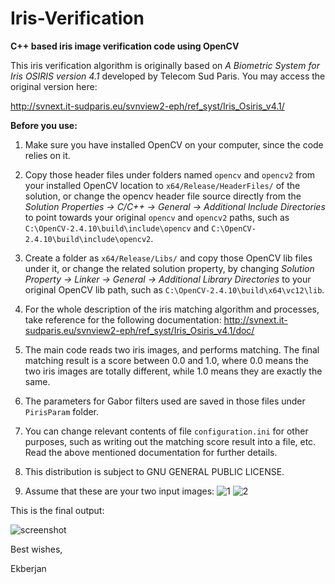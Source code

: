 # **Iris-Verification**

**C++ based iris image verification code using OpenCV**

This iris verification algorithm is originally based on *A Biometric System for Iris OSIRIS version 4.1* developed by Telecom Sud Paris. You may access the original version here: 

http://svnext.it-sudparis.eu/svnview2-eph/ref_syst/Iris_Osiris_v4.1/

**Before you use:**

1. Make sure you have installed OpenCV on your computer, since the code relies on it.

2. Copy those header files under folders named `opencv` and `opencv2` from your installed OpenCV location to `x64/Release/HeaderFiles/` of the solution, or change the opencv header file source directly from the *Solution Properties -> C/C++ -> General -> Additional Include Directories* to point towards your original `opencv` and `opencv2` paths, such as `C:\OpenCV-2.4.10\build\include\opencv` and `C:\OpenCV-2.4.10\build\include\opencv2`. 

3. Create a folder as `x64/Release/Libs/` and copy those OpenCV lib files under it, or change the related solution property, by changing *Solution Property -> Linker -> General -> Additional Library Directories* to your original OpenCV lib path, such as `C:\OpenCV-2.4.10\build\x64\vc12\lib`. 

4. For the whole description of the iris matching algorithm and processes, take reference for the following documentation: 
http://svnext.it-sudparis.eu/svnview2-eph/ref_syst/Iris_Osiris_v4.1/doc/

5. The main code reads two iris images, and performs matching. The final matching result is a score between 0.0 and 1.0, where 0.0 means the two iris images are totally different, while 1.0 means they are exactly the same. 

6. The parameters for Gabor filters used are saved in those files under `PirisParam` folder.

7. You can change relevant contents of file `configuration.ini` for other purposes, such as writing out the matching score result into a file, etc. Read the above mentioned documentation for further details. 
8. This distribution is subject to GNU GENERAL PUBLIC LICENSE.
9. Assume that these are your two input images:
![1](https://cloud.githubusercontent.com/assets/7311045/15889894/b4e44bc2-2d75-11e6-864c-4e4a187bb4b5.jpg)
![2](https://cloud.githubusercontent.com/assets/7311045/15889898/b9b6c0d0-2d75-11e6-8bd5-4bd342f411a5.jpg)

This is the final output: 

![screenshot](https://cloud.githubusercontent.com/assets/7311045/15889901/bf40f390-2d75-11e6-88a1-9740ba708d4d.png)



Best wishes, 

Ekberjan 
